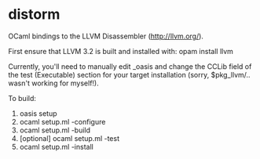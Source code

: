 distorm
=======

OCaml bindings to the LLVM Disassembler (http://llvm.org/).

First ensure that LLVM 3.2 is built and installed with:
  opam install llvm

Currently, you'll need to manually edit _oasis and change the CCLib field of the 
test (Executable) section for your target installation (sorry, $pkg_llvm/.. wasn't 
working for myself!).

To build:
  1. oasis setup
  2. ocaml setup.ml -configure
  3. ocaml setup.ml -build
  4. [optional] ocaml setup.ml -test
  5. ocaml setup.ml -install
